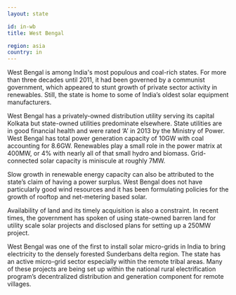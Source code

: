 ```yaml
---
layout: state

id: in-wb
title: West Bengal

region: asia
country: in
---
```

West Bengal is among India's most populous and coal-rich states. For more than three decades until 2011, it had been governed by a communist government, which appeared to stunt growth of private sector activity in renewables. Still, the state is home to some of India’s oldest solar equipment manufacturers.

West Bengal has a privately-owned distribution utility serving its capital Kolkata but state-owned utilities predominate elsewhere. State utilities are in good financial health and were rated ‘A’ in 2013 by the Ministry of Power. West Bengal has total power generation capacity of 10GW with coal accounting for 8.6GW. Renewables play a small role in the power matrix at 400MW, or 4% with nearly all of that small hydro and biomass. Grid-connected solar capacity is miniscule at roughly 7MW.

Slow growth in renewable energy capacity can also be attributed to the state’s claim of having a power surplus. West Bengal does not have particularly good wind resources and it has been formulating policies for the growth of rooftop and net-metering based solar. 

Availability of land and its timely acquisition is also a constraint. In recent times, the government has spoken of using state-owned barren land for utility scale solar projects and disclosed plans for setting up a 250MW project. 

West Bengal was one of the first to install solar micro-grids in India to bring electricity to the densely forested Sunderbans delta region. The state has an active micro-grid sector especially within the remote tribal areas. Many of these projects are being set up within the national rural electrification program’s decentralized distribution and generation component for remote villages.
